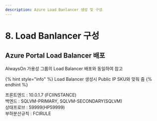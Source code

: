 ```yaml
---
description: Azure Load Banlancer 생성 및 구성
---
```


# 8. Load Banlancer 구성

## Azure Portal Load Balancer 배포 

AlwaysOn 가용성 그룹의 Load Balancer 배포와 동일하여 참고 

{% hint style="info" %}
Load Balancer 생성시 Public IP SKU와 맞춰 줌 
{% endhint %}

프론트엔드 : 10.0.1.7 \(FCIINSTANCE\)  
백엔드 : SQLVM-PRIMARY, SQLVM-SECONDARY\(SQLVM\)  
상태프로브 : 59999\(HP59999\)  
부하분산규칙 : FCIRULE

  


  


